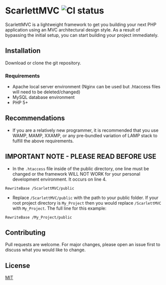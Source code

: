 # ScarlettMVC ![CI status](https://img.shields.io/badge/build-passing-brightgreen.svg)

ScarlettMVC is a lightweight framework to get you building your next PHP application
using an MVC architectural design style. As a result of bypassing
the initial setup, you can start building your project immediately.

## Installation

Download or clone the git repository.

### Requirements

-   Apache local server environment (Nginx can be used but .htaccess files will need to be deleted/changed)
-   MySQL database environment
-   PHP 5+

## Recommendations

-   If you are a relatively new programmer, it is recommended that you use WAMP, MAMP, XXAMP, or any pre-bundled variation of LAMP stack to fulfill the above requirements.

## IMPORTANT NOTE - PLEASE READ BEFORE USE

-   In the `.htaccess` file inside of the public directory, one line must be changed or the
    framework WILL NOT WORK for your personal development environment. It occurs on line 4.

```
RewriteBase /ScarlettMVC/public
```

-   Replace `/ScarlettMVC/public` with the path to your public folder. If your root project directory
    is `My_Project` then you would replace `/ScarlettMVC` with `My_Project`. The full line for this
    example:

```
RewriteBase /My_Project/public
```

## Contributing

Pull requests are welcome. For major changes, please open an issue first to discuss what you would like to change.

## License

[MIT](https://choosealicense.com/licenses/mit/)
